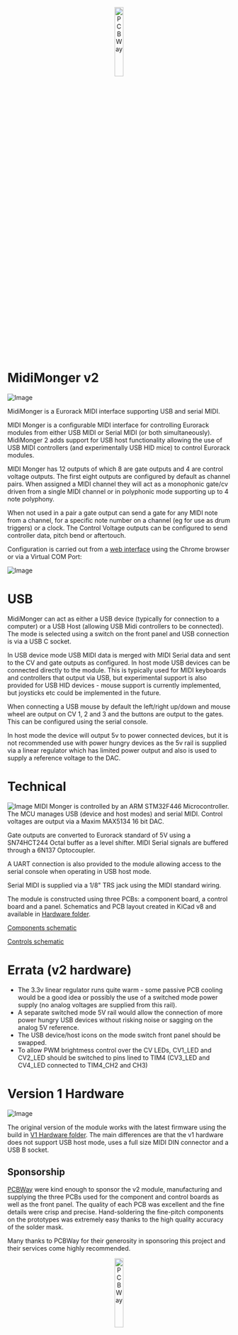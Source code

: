 <p align="center"><a href="https://www.pcbway.com"> <img src="https://s3-eu-west-1.amazonaws.com/tpd/logos/54695d4a00006400057b939d/0x0.png" alt="PCBWay" width=20%/></a></p>

# MidiMonger v2
![Image](https://github.com/dchwebb/MidiMonger/raw/master/pictures/midimonger2_front.jpg "icon")

MidiMonger is a Eurorack MIDI interface supporting USB and serial MIDI. 

MIDI Monger is a configurable MIDI interface for controlling Eurorack modules from either USB MIDI or Serial MIDI (or both simultaneously). MidiMonger 2 adds support for USB host functionality allowing the use of USB MIDI controllers (and experimentally USB HID mice) to control Eurorack modules.

MIDI Monger has 12 outputs of which 8 are gate outputs and 4 are control voltage outputs. The first eight outputs are configured by default as channel pairs. When assigned a MIDI channel they will act as a monophonic gate/cv driven from a single MIDI channel or in polyphonic mode supporting up to 4 note polyphony.

When not used in a pair a gate output can send a gate for any MIDI note from a channel, for a specific note number on a channel (eg for use as drum triggers) or a clock. The Control Voltage outputs can be configured to send controller data, pitch bend or aftertouch.

Configuration is carried out from a [web interface](https://htmlpreview.github.io/?https://github.com/dchwebb/MidiMonger/blob/master/WebEditor/index.html) using the Chrome browser or via a Virtual COM Port:

![Image](https://github.com/dchwebb/MidiMonger/raw/master/pictures/console.png "icon")

# USB
MidiMonger can act as either a USB device (typically for connection to a computer) or a USB Host (allowing USB Midi controllers to be connected). The mode is selected using a switch on the front panel and USB connection is via a USB C socket.

In USB device mode USB MIDI data is merged with MIDI Serial data and sent to the CV and gate outputs as configured. In host mode USB devices can be connected directly to the module. This is typically used for MIDI keyboards and controllers that output via USB, but experimental support is also provided for USB HID devices - mouse support is currently implemented, but joysticks etc could be implemented in the future.

When connecting a USB mouse by default the left/right up/down and mouse wheel are output on CV 1, 2 and 3 and the buttons are output to the gates. This can be configured using the serial console.

In host mode the device will output 5v to power connected devices, but it is not recommended use with power hungry devices as the 5v rail is supplied via a linear regulator which has limited power output and also is used to supply a reference voltage to the DAC.

# Technical
![Image](https://github.com/dchwebb/MidiMonger/raw/master/pictures/midimonger2_back3.jpg "icon")
MIDI Monger is controlled by an ARM STM32F446 Microcontroller. The MCU manages USB (device and host modes) and serial MIDI. Control voltages are output via a Maxim MAX5134 16 bit DAC.

Gate outputs are converted to Eurorack standard of 5V using a SN74HCT244 Octal buffer as a level shifter. MIDI Serial signals are buffered through a 6N137 Optocoupler.

A UART connection is also provided to the module allowing access to the serial console when operating in USB host mode.

Serial MIDI is supplied via a 1/8" TRS jack using the MIDI standard wiring.

The module is constructed using three PCBs: a component board, a control board and a panel. Schematics and PCB layout created in KiCad v8 and available in [Hardware folder](https://github.com/dchwebb/MidiMonger/tree/master/Hardware_v2).

[Components schematic](Hardware_v2/MidiMonger_Components.pdf)

[Controls schematic](Hardware_v2/MidiMonger_Controls.pdf)

# Errata (v2 hardware)
- The 3.3v linear regulator runs quite warm - some passive PCB cooling would be a good idea or possibly the use of a switched mode power supply (no analog voltages are supplied from this rail).
- A separate switched mode 5V rail would allow the connection of more power hungry USB devices without risking noise or sagging on the analog 5V reference.
- The USB device/host icons on the mode switch front panel should be swapped.
- To allow PWM brightmess control over the CV LEDs, CV1_LED and CV2_LED should be switched to pins lined to TIM4 (CV3_LED and CV4_LED connected to TIM4_CH2 and CH3)

# Version 1 Hardware
![Image](https://github.com/dchwebb/MidiMonger/raw/master/pictures/midimonger_front.jpg "icon")

The original version of the module works with the latest firmware using the build in [V1 Hardware folder](https://github.com/dchwebb/MidiMonger/tree/master/MidiMonger2/v1Hardware). The main differences are that the v1 hardware does not support USB host mode, uses a full size MIDI DIN connector and a USB B socket.


Sponsorship
-----------

[PCBWay](https://www.pcbway.com/) were kind enough to sponsor the v2 module, manufacturing and supplying the three PCBs used for the component and control boards as well as the front panel. The quality of each PCB was excellent and the fine details were crisp and precise. Hand-soldering the fine-pitch components on the prototypes was extremely easy thanks to the high quality accuracy of the solder mask.

Many thanks to PCBWay for their generosity in sponsoring this project and their services come highly recommended.

<p align="center"><a href="https://www.pcbway.com"> <img src="https://s3-eu-west-1.amazonaws.com/tpd/logos/54695d4a00006400057b939d/0x0.png" alt="PCBWay" width=20%/></a></p>

